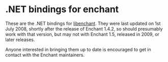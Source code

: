 # .NET bindings for enchant

These are the .NET bindings for [libenchant](https://github.com/AbiWord/enchant/). They were last updated on 1st July 2008, shortly after the release of Enchant 1.4.2, so should presumably work with that version, but may not with Enchant 1.5, released in 2009, or later releases.

Anyone interested in bringing them up to date is encouraged to get in contact with the Enchant maintainers.
